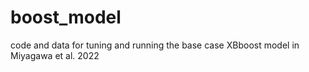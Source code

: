 # boost_model
code and data for tuning and running the base case XBboost model in Miyagawa et al. 2022
